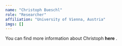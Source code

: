 ```yaml
---
name: "Christoph Bueschl"
role: "Researcher"
affiliation: "University of Vienna, Austria"
imgs: []
---
```

You can find more information about Christoph <strong><Link href="https://chemnet.univie.ac.at/team/christoph-bueschl/">here</Link></strong> <FontAwesomeIcon icon={faExternalLinkAlt} size="xs"/>. 